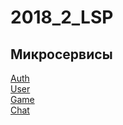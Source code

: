 # 2018_2_LSP

## Микросервисы
[Auth](https://github.com/go-park-mail-ru/2018_2_LSP_AUTH)  
[User](https://github.com/go-park-mail-ru/2018_2_LSP_USER)  
[Game](https://github.com/go-park-mail-ru/2018_2_LSP_GAME)  
[Chat](https://github.com/go-park-mail-ru/2018_2_LSP_CHAT)  
